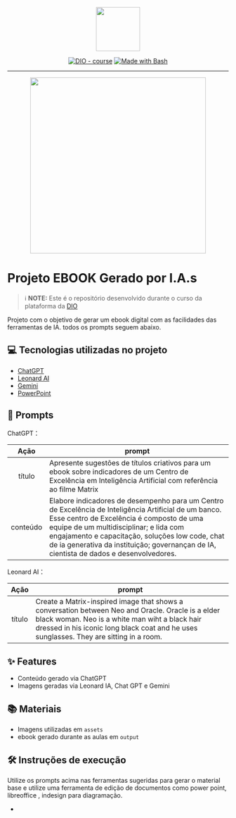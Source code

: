 <p align="center">
    <img width="100" src=".github/assets/banner.png">
</p>


<p align="center">
<a href="https://dio.me/"><img src="https://img.shields.io/badge/DIO-Course-28DA77?logo=youtube" alt="DIO - course"></a>
<a href="https://www.gnu.org/software/bash/" title="Go to Bash homepage"><img src="https://img.shields.io/badge/Prompt-Project-blue?logo=gnu-bash&amp;logoColor=white" alt="Made with Bash"></a></p>

-------


<p align="center">
<img 
    src="./assets/cover.png"
    width="400"  
/>
</p>

# Projeto EBOOK Gerado por I.A.s


 > ℹ️ **NOTE:** Este é o repositório desenvolvido durante o curso da plataforma da [DIO](https://dio.me)

Projeto com o objetivo de gerar um ebook digital com as facilidades das ferramentas de IA. todos os prompts
seguem abaixo.


## 💻 Tecnologias utilizadas no projeto

- [ChatGPT](https://chat.openai.com/) 
- [Leonard AI](https://leonardo.ai/)
- [Gemini](https://gemini.google.com/)
- [PowerPoint](https://www.microsoft.com/en/microsoft-365/powerpoint)

## 🧠 Prompts


ChatGPT：

|   Ação   | prompt                                                                                                                                                                                                                                                                         |
| :------: | ------------------------------------------------------------------------------------------------------------------------------------------------------------------------------------------------------------------------------------------------------------------------------ |
|  título  | Apresente sugestões de títulos criativos para um ebook sobre  indicadores de um Centro de Excelência em Inteligência Artificial com referência ao filme Matrix                                                      |
| conteúdo | Elabore indicadores de desempenho para um Centro de Excelência de Inteligência Artificial de um banco. Esse centro de Excelência é composto de uma equipe de um multidisciplinar; e lida com engajamento e capacitação, soluções low code, chat de ia generativa da instituição; governançan de IA, cientista de dados e desenvolvedores.|


Leonard AI：

|  Ação  | prompt                                                                                 |
| :----: | -------------------------------------------------------------------------------------- |
| título | Create a Matrix-inspired image that shows a conversation between Neo and Oracle. Oracle is a elder black woman. Neo is a white man wiht a black hair dressed in his iconic long black coat and he uses sunglasses. They are sitting in a room. |

## ✨ Features

- Conteúdo gerado via ChatGPT
- Imagens geradas via Leonard IA, Chat GPT e Gemini

## 📚 Materiais

- Imagens utilizadas em `assets`
- ebook gerado durante as aulas em `output`

## 🛠️ Instruções de execução

Utilize os prompts acima nas ferramentas sugeridas para gerar o material base e utilize uma ferramenta de edição de documentos como power point, libreoffice , indesign para diagramação.


-
